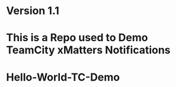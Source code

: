 # Version 1.1

# This is a Repo used to Demo TeamCity xMatters Notifications

# Hello-World-TC-Demo
